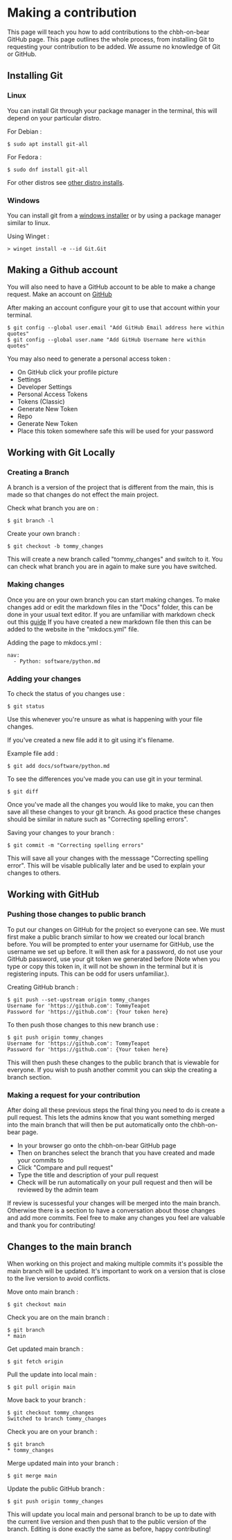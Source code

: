 # Making a contribution

This page will teach you how to add contributions to the chbh-on-bear GitHub page. This page outlines the whole process, from installing Git to requesting your contribution to be added. We assume no knowledge of Git or GitHub.

## Installing Git

### Linux

You can install Git through your package manager in the terminal, this will depend on your particular distro.

For Debian : 

```shell
$ sudo apt install git-all
```

For Fedora :

```shell
$ sudo dnf install git-all
```

For other distros see [other distro installs](https://git-scm.com/download/linux).

### Windows

You can install git from a [windows installer](https://git-scm.com/download/win) or by using a package manager similar to linux.

Using Winget :

```shell
> winget install -e --id Git.Git
```

## Making a Github account

You will also need to have a GitHub account to be able to make a change request. Make an account on [GitHub](https://github.com/)

After making an account configure your git to use that account within your terminal.

```shell
$ git config --global user.email "Add GitHub Email address here within quotes"
$ git config --global user.name "Add GitHub Username here within quotes"
```

You may also need to generate a personal access token :

 - On GitHub click your profile picture
 - Settings
 - Developer Settings
 - Personal Access Tokens 
 - Tokens (Classic)
 - Generate New Token
 - Repo
 - Generate New Token
 - Place this token somewhere safe this will be used for your password

## Working with Git Locally

### Creating a Branch

A branch is a version of the project that is different from the main, this is made so that changes do not effect the main project.

Check what branch you are on :

```shell
$ git branch -l
```

Create your own branch :

```shell
$ git checkout -b tommy_changes
```

This will create a new branch called "tommy_changes" and switch to it. You can check what branch you are in again to make sure you have switched. 

### Making changes

Once you are on your own branch you can start making changes. To make changes add or edit the markdown files in the "Docs" folder, this can be done in your usual text editor. If you are unfamiliar with markdown check out this [guide](https://www.markdownguide.org/cheat-sheet) If you have created a new markdown file then this can be added to the website in the "mkdocs.yml" file.

Adding the page to mkdocs.yml : 

```shell
nav:
  - Python: software/python.md
```

### Adding your changes

To check the status of you changes use : 

```shell
$ git status
```

Use this whenever you're unsure as what is happening with your file changes.

If you've created a new file add it to git using it's filename.

Example file add :

```shell
$ git add docs/software/python.md
```

To see the differences you've made you can use git in your terminal.

```shell
$ git diff
```

Once you've made all the changes you would like to make, you can then save all these changes to your git branch. As good practice these changes should be similar in nature such as "Correcting spelling errors". 

Saving your changes to your branch :

```shell
$ git commit -m "Correcting spelling errors"
```
This will save all your changes with the messsage "Correcting spelling error". This will be visable publically later and be used to explain your changes to others. 

## Working with GitHub

### Pushing those changes to public branch

To put our changes on GitHub for the project so everyone can see. We must first make a public branch similar to how we created our local branch before. You will be prompted to enter your username for GitHub, use the username we set up before. It will then ask for a password, do not use your GitHub password, use your git token we generated before (Note when you type or copy this token in, it will not be shown in the terminal but it is registering inputs. This can be odd for users unfamiliar.). 

Creating GitHub branch : 

```shell
$ git push --set-upstream origin tommy_changes
Username for 'https://github.com': TommyTeapot
Password for 'https://github.com': {Your token here}
```

To then push those changes to this new branch use : 

```shell
$ git push origin tommy_changes
Username for 'https://github.com': TommyTeapot
Password for 'https://github.com': {Your token here}
```

This will then push these changes to the public branch that is viewable for everyone. If you wish to push another commit you can skip the creating a branch section.

### Making a request for your contribution
After doing all these previous steps the final thing you need to do is create a pull request. This lets the admins know that you want something merged into the main branch that will then be put automatically onto the chbh-on-bear page. 

 - In your browser go onto the chbh-on-bear GitHub page
 - Then on branches select the branch that you have created and made your commits to
 - Click "Compare and pull request"
 - Type the title and description of your pull request
 - Check will be run automatically on your pull request and then will be reviewed by the admin team

If review is sucessesful your changes will be merged into the main branch. Otherwise there is a section to have a conversation about those changes and add more commits. Feel free to make any changes you feel are valuable and thank you for contributing!

## Changes to the main branch

When working on this project and making multiple commits it's possible the main branch will be updated. It's important to work on a version that is close to the live version to avoid conflicts. 

Move onto main branch : 

```shell
$ git checkout main
```

Check you are on the main branch : 

```shell
$ git branch
* main
```

Get updated main branch :

```shell
$ git fetch origin 
```

Pull the update into local main : 

```shell
$ git pull origin main
```

Move back to your branch : 

```shell
$ git checkout tommy_changes
Switched to branch tommy_changes
```

Check you are on your branch :

```shell
$ git branch
* tommy_changes
```

Merge updated main into your branch : 

```shell
$ git merge main
```

Update the public GitHub branch :

```shell
$ git push origin tommy_changes
```

This will update you local main and personal branch to be up to date with the current live version and then push that to the public version of the branch. Editing is done exactly the same as before, happy contributing! 
